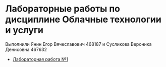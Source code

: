# Лабораторные работы по дисциплине Облачные технологии и услуги

Выполнили Янин Егор Вячеславович 468187 и Сусликова Вероника Денисовна 467632

- [Лабораторная работа №1](https://github.com/egor-yanin/ITMO-clouds/blob/main/lab1/readme.md)
